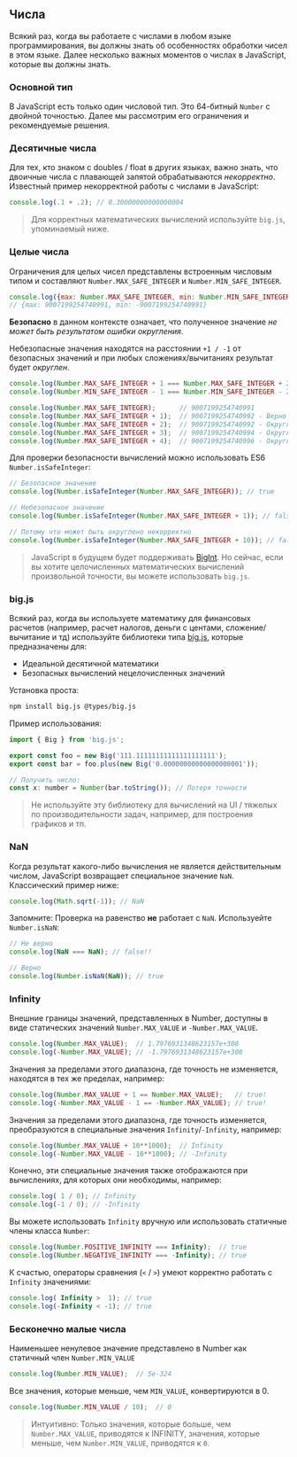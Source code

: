 ## Числа
Всякий раз, когда вы работаете с числами в любом языке программирования, вы должны знать об особенностях обработки чисел в этом языке. Далее несколько важных моментов о числах в JavaScript, которые вы должны знать.

### Основной тип
В JavaScript есть только один числовой тип. Это 64-битный `Number` с двойной точностью. Далее мы рассмотрим его ограничения и рекомендуемые решения.

### Десятичные числа
Для тех, кто знаком с doubles / float в других языках, важно знать, что двоичные числа с плавающей запятой обрабатываются *некорректно*. Известный пример некорректной работы с числами в JavaScript:

```js
console.log(.1 + .2); // 0.30000000000000004
```

> Для корректных математических вычислений используйте `big.js`, упоминаемый ниже.

### Целые числа
Ограничения для целых чисел представлены встроенным числовым типом и составляют `Number.MAX_SAFE_INTEGER` и `Number.MIN_SAFE_INTEGER`.

```js
console.log({max: Number.MAX_SAFE_INTEGER, min: Number.MIN_SAFE_INTEGER});
// {max: 9007199254740991, min: -9007199254740991}
```

**Безопасно** в данном контексте означает, что полученное значение *не может быть результатом ошибки округления*.

Небезопасные значения находятся на расстоянии `+1 / -1` от безопасных значений и при любых сложениях/вычитаниях результат будет *округлен*.

```js
console.log(Number.MAX_SAFE_INTEGER + 1 === Number.MAX_SAFE_INTEGER + 2); // true!
console.log(Number.MIN_SAFE_INTEGER - 1 === Number.MIN_SAFE_INTEGER - 2); // true!

console.log(Number.MAX_SAFE_INTEGER);      // 9007199254740991
console.log(Number.MAX_SAFE_INTEGER + 1);  // 9007199254740992 - Верно
console.log(Number.MAX_SAFE_INTEGER + 2);  // 9007199254740992 - Округлено!
console.log(Number.MAX_SAFE_INTEGER + 3);  // 9007199254740994 - Округлено - случайно корректно
console.log(Number.MAX_SAFE_INTEGER + 4);  // 9007199254740996 - Округлено!
```

Для проверки безопасности вычислений можно использовать ES6 `Number.isSafeInteger`:

```js
// Безопасное значение
console.log(Number.isSafeInteger(Number.MAX_SAFE_INTEGER)); // true

// Небезопасное значение
console.log(Number.isSafeInteger(Number.MAX_SAFE_INTEGER + 1)); // false

// Потому что может быть округлено некорректно
console.log(Number.isSafeInteger(Number.MAX_SAFE_INTEGER + 10)); // false
```

> JavaScript в будущем будет поддерживать [BigInt](https://developers.google.com/web/updates/2018/05/bigint). Но сейчас, если вы хотите целочисленных математических вычислений произвольной точности, вы можете использовать `big.js`.

### big.js
Всякий раз, когда вы используете математику для финансовых расчетов (например, расчет налогов, деньги с центами, сложение/вычитание и тд) используйте библиотеки типа [big.js](https://github.com/MikeMcl/big.js/), которые предназначены для:
* Идеальной десятичной математики
* Безопасных вычислений нецелочисленных значений

Установка проста:
```bash
npm install big.js @types/big.js
```

Пример использования:

```js
import { Big } from 'big.js';

export const foo = new Big('111.11111111111111111111');
export const bar = foo.plus(new Big('0.00000000000000000001'));

// Получить число:
const x: number = Number(bar.toString()); // Потеря точности
```

> Не используйте эту библиотеку для вычислений на UI / тяжелых по производительности задач, например, для построения графиков и тп.

### NaN
Когда результат какого-либо вычисления не является действительным числом, JavaScript возвращает специальное значение `NaN`. Классический пример ниже:

```js
console.log(Math.sqrt(-1)); // NaN
```

Запомните: Проверка на равенство **не** работает с `NaN`. Используейте `Number.isNaN`:

```js
// Не верно
console.log(NaN === NaN); // false!!

// Верно
console.log(Number.isNaN(NaN)); // true
```

### Infinity
Внешние границы значений, представленных в Number, доступны в виде статических значений `Number.MAX_VALUE` и `-Number.MAX_VALUE`.

```js
console.log(Number.MAX_VALUE);  // 1.7976931348623157e+308
console.log(-Number.MAX_VALUE); // -1.7976931348623157e+308
```

Значения за пределами этого диапазона, где точность не изменяется, находятся в тех же пределах, например:

```js
console.log(Number.MAX_VALUE + 1 == Number.MAX_VALUE);   // true!
console.log(-Number.MAX_VALUE - 1 == -Number.MAX_VALUE); // true!
```

Значения за пределами этого диапазона, где точность изменяется, преобразуются в специальные значения `Infinity`/`-Infinity`, например:

```js
console.log(Number.MAX_VALUE + 10**1000);  // Infinity
console.log(-Number.MAX_VALUE - 10**1000); // -Infinity
```

Конечно, эти специальные значения также отображаются при вычислениях, для которых они необходимы, например:

```js
console.log( 1 / 0); // Infinity
console.log(-1 / 0); // -Infinity
```

Вы можете использовать `Infinity` вручную или использовать статичные члены класса `Number`:

```js
console.log(Number.POSITIVE_INFINITY === Infinity);  // true
console.log(Number.NEGATIVE_INFINITY === -Infinity); // true
```

К счастью, операторы сравнения (`<` / `>`) умеют корректно работать с `Infinity` значениями:

```js
console.log( Infinity >  1); // true
console.log(-Infinity < -1); // true
```

### Бесконечно малые числа

Наименьшее ненулевое значение представлено в Number как статичный член `Number.MIN_VALUE`

```js
console.log(Number.MIN_VALUE);  // 5e-324
```

Все значения, которые меньше, чем `MIN_VALUE`, конвертируются в 0.

```js
console.log(Number.MIN_VALUE / 10);  // 0
```

> Интуитивно: Только значения, которые больше, чем `Number.MAX_VALUE`, приводятся к INFINITY, значения, которые меньше, чем `Number.MIN_VALUE`, приводятся к `0`.
